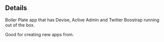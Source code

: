 ## Details ##
Boiler Plate app that has Devise, Active Admin and Twitter Boostrap running out of the box.

Good for creating new apps from.